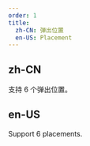 ```yaml
---
order: 1
title:
  zh-CN: 弹出位置
  en-US: Placement
---
```


## zh-CN

支持 6 个弹出位置。

## en-US

Support 6 placements.